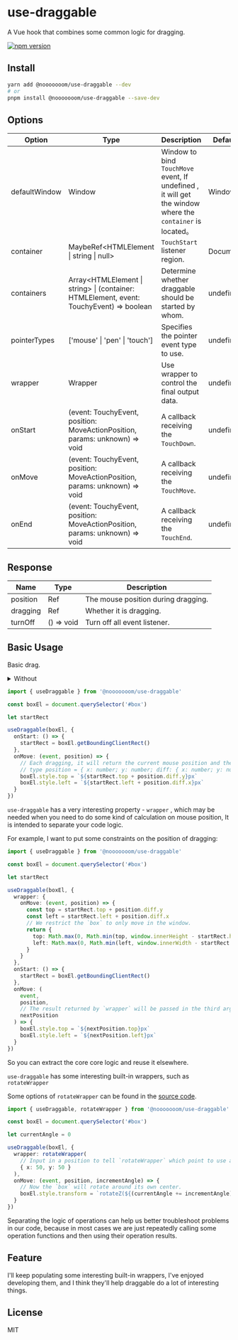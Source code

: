 # use-draggable

A Vue hook that combines some common logic for dragging.

[![npm version](https://badge.fury.io/js/@nooooooom%2Fuse-draggable.svg)](https://badge.fury.io/js/@nooooooom%2Fuse-draggable)

## Install

```sh
yarn add @nooooooom/use-draggable --dev
# or
pnpm install @nooooooom/use-draggable --save-dev
```

## Options

| Option        | Type                                                                                            | Description                                                                                                | Default   |
| ------------- | ----------------------------------------------------------------------------------------------- | ---------------------------------------------------------------------------------------------------------- | --------- |
| defaultWindow | Window                                                                                          | Window to bind `TouchMove` event, If undefined , it will get the window where the `container` is located。 | Window    |
| container     | MaybeRef<HTMLElement &#124; string &#124; null>                                                 | `TouchStart` listener region.                                                                              | Document  |
| containers    | Array<HTMLElement &#124; string> &#124; (container: HTMLElement, event: TouchyEvent) => boolean | Determine whether draggable should be started by whom.                                                     | undefined |
| pointerTypes  | ['mouse' &#124; 'pen' &#124; 'touch']                                                           | Specifies the pointer event type to use.                                                                   | undefined |
| wrapper       | Wrapper                                                                                         | Use wrapper to control the final output data.                                                              | undefined |
| onStart       | (event: TouchyEvent, position: MoveActionPosition, params: unknown) => void                     | A callback receiving the `TouchDown`.                                                                      | undefined |
| onMove        | (event: TouchyEvent, position: MoveActionPosition, params: unknown) => void                     | A callback receiving the `TouchMove`.                                                                      | undefined |
| onEnd         | (event: TouchyEvent, position: MoveActionPosition, params: unknown) => void                     | A callback receiving the `TouchEnd`.                                                                       | undefined |

## Response

| Name     | Type          | Description                         |
| -------- | ------------- | ----------------------------------- |
| position | Ref<Position> | The mouse position during dragging. |
| dragging | Ref<boolean>  | Whether it is dragging.             |
| turnOff  | () => void    | Turn off all event listener.        |

## Basic Usage

Basic drag.

<details>
<summary>Without</summary>

```html
<style>
  #box {
    position: fixed;
    width: 100px;
    height: 100px;
    background: #116dff;
  }
</style>

<div id="box"></div>
```

</details>

```ts
import { useDraggable } from '@nooooooom/use-draggable'

const boxEl = document.querySelector('#box')

let startRect

useDraggable(boxEl, {
  onStart: () => {
    startRect = boxEl.getBoundingClientRect()
  },
  onMove: (event, position) => {
    // Each dragging, it will return the current mouse position and the position that differ from start.
    // type position = { x: number; y: number; diff: { x: number; y: number } }
    boxEl.style.top = `${startRect.top + position.diff.y}px`
    boxEl.style.left = `${startRect.left + position.diff.x}px`
  }
})
```

`use-draggable` has a very interesting property - `wrapper` , which may be needed when you need to do some kind of calculation on mouse position, It is intended to separate your code logic.

For example, I want to put some constraints on the position of dragging:

```ts
import { useDraggable } from '@nooooooom/use-draggable'

const boxEl = document.querySelector('#box')

let startRect

useDraggable(boxEl, {
  wrapper: {
    onMove: (event, position) => {
      const top = startRect.top + position.diff.y
      const left = startRect.left + position.diff.x
      // We restrict the `box` to only move in the window.
      return {
        top: Math.max(0, Math.min(top, window.innerHeight - startRect.height)),
        left: Math.max(0, Math.min(left, window.innerWidth - startRect.width))
      }
    }
  },
  onStart: () => {
    startRect = boxEl.getBoundingClientRect()
  },
  onMove: (
    event,
    position,
    // The result returned by `wrapper` will be passed in the third argument.
    nextPosition
  ) => {
    boxEl.style.top = `${nextPosition.top}px`
    boxEl.style.left = `${nextPosition.left}px`
  }
})
```

So you can extract the core core logic and reuse it elsewhere.

`use-draggable` has some interesting built-in wrappers, such as `rotateWrapper`

Some options of `rotateWrapper` can be found in the [source code](https://github.com/nooooooom/use-draggable/blob/main/src/wrappers/rotate.ts).

```ts
import { useDraggable, rotateWrapper } from '@nooooooom/use-draggable'

const boxEl = document.querySelector('#box')

let currentAngle = 0

useDraggable(boxEl, {
  wrapper: rotateWrapper(
    // Input in a position to tell `rotateWrapper` which point to use as the center point for angle calculations
    { x: 50, y: 50 }
  ),
  onMove: (event, position, incrementAngle) => {
    // Now the `box` will rotate around its own center.
    boxEl.style.transform = `rotateZ(${(currentAngle += incrementAngle)})`
  }
})
```

Separating the logic of operations can help us better troubleshoot problems in our code, because in most cases we are just repeatedly calling some operation functions and then using their operation results.

## Feature

I'll keep populating some interesting built-in wrappers, I've enjoyed developing them, and I think they'll help draggable do a lot of interesting things.

## License

MIT
